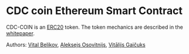 # CDC coin Ethereum Smart Contract

CDC-COIN is an [ERC20](https://github.com/ethereum/EIPs/issues/20) token. The token mechanics are described in the [whitepaper]().

Authors: [Vital Belikov](https://github.com/Brick85), [Aleksejs Osovitnijs](https://github.com/alexxxxey), [Vitālijs Gaičuks](https://github.com/vgaicuks)
